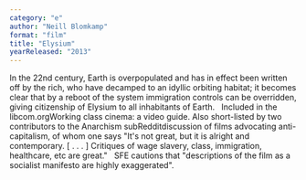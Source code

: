```yaml
---
category: "e"
author: "Neill Blomkamp"
format: "film"
title: "Elysium"
yearReleased: "2013"
---
```

In the 22nd century, Earth is overpopulated and has in effect been written off by the rich, who have decamped to an idyllic orbiting habitat; it becomes clear that by a reboot of the system immigration controls can be overridden, giving citizenship of Elysium to all inhabitants of Earth.
 
Included in the libcom.orgWorking class cinema: a video guide. Also short-listed by two contributors to the Anarchism subRedditdiscussion of films advocating anti-capitalism, of whom one says "It's not great, but it is alright and contemporary. [ . . . ] Critiques of wage slavery, class, immigration, healthcare, etc are great." 
 
SFE cautions that "descriptions of the film as a socialist manifesto are highly exaggerated".
 